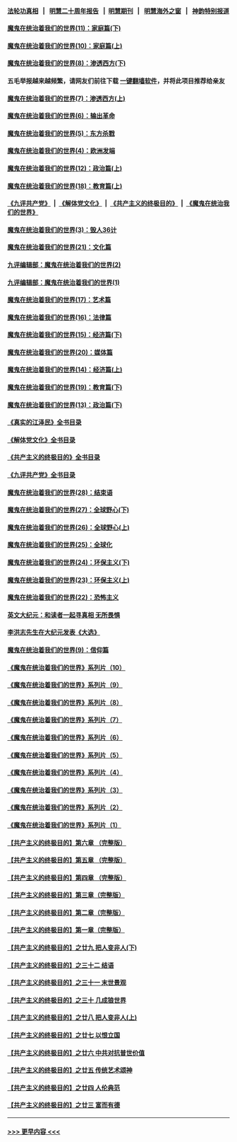 #### [法轮功真相](https://github.com/gfw-breaker/truth/blob/master/README.md?t=0) &nbsp;&nbsp;|&nbsp;&nbsp; [明慧二十周年报告](https://github.com/gfw-breaker/mh-reports/blob/master/README.md?t=0) &nbsp;&nbsp;|&nbsp;&nbsp;[明慧期刊](https://github.com/gfw-breaker/mh-qikan) &nbsp;&nbsp;|&nbsp;&nbsp; [明慧海外之窗](https://github.com/gfw-breaker/mh-news/blob/master/README.md?t=0) &nbsp;&nbsp;|&nbsp;&nbsp; [神韵特别报道](https://github.com/gfw-breaker/mh-news/blob/master/shenyun.md?t=0)
#### [魔鬼在统治着我们的世界(11)：家庭篇(下)](../pages/nsc422/n10440961.md?t=11201450) 
#### [魔鬼在统治着我们的世界(10)：家庭篇(上)](../pages/nsc422/n10435448.md?t=11201450) 
#### [魔鬼在统治着我们的世界(8)：渗透西方(下)](../pages/nsc422/n10429603.md?t=11201450) 
#### 五毛举报越来越频繁，请网友们前往下载 [一键翻墙软件](https://github.com/gfw-breaker/ssr-accounts)，并将此项目推荐给亲友
#### [魔鬼在统治着我们的世界(7)：渗透西方(上)](../pages/nsc422/n10426013.md?t=11201450) 
#### [魔鬼在统治着我们的世界(6)：输出革命](../pages/nsc422/n10421536.md?t=11201450) 
#### [魔鬼在统治着我们的世界(5)：东方杀戮](../pages/nsc422/n10417707.md?t=11201450) 
#### [魔鬼在统治着我们的世界(4)：欧洲发端](../pages/nsc422/n10414890.md?t=11201450) 
#### [魔鬼在统治着我们的世界(12)：政治篇(上)](../pages/nsc422/n10444576.md?t=11201450) 
#### [魔鬼在统治着我们的世界(18)：教育篇(上)](../pages/nsc422/n10526970.md?t=11201450) 
#### [《九评共产党》](https://github.com/begood0513/9ping.md/blob/master/README.md) &nbsp;|&nbsp; [《解体党文化》](../../../../jtdwh.md/blob/master/README.md)  &nbsp;|&nbsp; [《共产主义的终极目的》](../../../../gczydzjmd.md/blob/master/README.md) &nbsp;|&nbsp; [《魔鬼在统治我们的世界》](../../../../mgztzwmdsj.md/blob/master/README.md) 
#### [魔鬼在统治着我们的世界(3)：毁人36计](../pages/nsc422/n10411583.md?t=11201450) 
#### [魔鬼在统治着我们的世界(21)：文化篇](../pages/nsc422/n10597706.md?t=11201450) 
#### [九评编辑部：魔鬼在统治着我们的世界(2)](../pages/nsc422/n10410036.md?t=11201450) 
#### [九评编辑部：魔鬼在统治着我们的世界(1)](../pages/nsc422/n10406825.md?t=11201450) 
#### [魔鬼在统治着我们的世界(17)：艺术篇](../pages/nsc422/n10499093.md?t=11201450) 
#### [魔鬼在统治着我们的世界(16)：法律篇](../pages/nsc422/n10485969.md?t=11201450) 
#### [魔鬼在统治着我们的世界(15)：经济篇(下)](../pages/nsc422/n10469975.md?t=11201450) 
#### [魔鬼在统治着我们的世界(20)：媒体篇](../pages/nsc422/n10586579.md?t=11201450) 
#### [魔鬼在统治着我们的世界(14)：经济篇(上)](../pages/nsc422/n10457370.md?t=11201450) 
#### [魔鬼在统治着我们的世界(19)：教育篇(下)](../pages/nsc422/n10564808.md?t=11201450) 
#### [魔鬼在统治着我们的世界(13)：政治篇(下)](../pages/nsc422/n10448270.md?t=11201450) 
#### [《真实的江泽民》全书目录](../pages/nsc422/n13721399.md?t=11201450) 
#### [《解体党文化》全书目录](../pages/nsc422/n13721157.md?t=11201450) 
#### [《共产主义的终极目的》全书目录](../pages/nsc422/n13721048.md?t=11201450) 
#### [《九评共产党》全书目录](../pages/nsc422/n13708085.md?t=11201450) 
#### [魔鬼在统治着我们的世界(28)：结束语](../pages/nsc422/n10936246.md?t=11201450) 
#### [魔鬼在统治着我们的世界(27)：全球野心(下)](../pages/nsc422/n10928319.md?t=11201450) 
#### [魔鬼在统治着我们的世界(26)：全球野心(上)](../pages/nsc422/n10900318.md?t=11201450) 
#### [魔鬼在统治着我们的世界(25)：全球化](../pages/nsc422/n10788205.md?t=11201450) 
#### [魔鬼在统治着我们的世界(24)：环保主义(下)](../pages/nsc422/n10695307.md?t=11201450) 
#### [魔鬼在统治着我们的世界(23)：环保主义(上)](../pages/nsc422/n10688613.md?t=11201450) 
#### [魔鬼在统治着我们的世界(22)：恐怖主义](../pages/nsc422/n10614727.md?t=11201450) 
#### [英文大纪元：和读者一起寻真相 无所畏惧](../pages/nsc422/n12542027.md?t=11201450) 
#### [李洪志先生在大纪元发表《大选》](../pages/nsc422/n12534746.md?t=11201450) 
#### [魔鬼在统治着我们的世界(9)：信仰篇](../pages/nsc422/n10432159.md?t=11201450) 
#### [《魔鬼在统治着我们的世界》系列片（10）](../pages/nsc422/n12292670.md?t=11201450) 
#### [《魔鬼在统治着我们的世界》系列片（9）](../pages/nsc422/n12290859.md?t=11201450) 
#### [《魔鬼在统治着我们的世界》系列片（8）](../pages/nsc422/n12287445.md?t=11201450) 
#### [《魔鬼在统治着我们的世界》系列片（7）](../pages/nsc422/n12283425.md?t=11201450) 
#### [《魔鬼在统治着我们的世界》系列片（6）](../pages/nsc422/n12282314.md?t=11201450) 
#### [《魔鬼在统治着我们的世界》系列片（5）](../pages/nsc422/n12281419.md?t=11201450) 
#### [《魔鬼在统治着我们的世界》系列片（4）](../pages/nsc422/n12274024.md?t=11201450) 
#### [《魔鬼在统治着我们的世界》系列片（3）](../pages/nsc422/n12271322.md?t=11201450) 
#### [《魔鬼在统治着我们的世界》系列片（2）](../pages/nsc422/n12269049.md?t=11201450) 
#### [《魔鬼在统治着我们的世界》系列片（1）](../pages/nsc422/n12267575.md?t=11201450) 
#### [【共产主义的终极目的】第六章 （完整版）](../pages/nsc422/n11428913.md?t=11201450) 
#### [【共产主义的终极目的】第五章 （完整版）](../pages/nsc422/n11428912.md?t=11201450) 
#### [【共产主义的终极目的】第四章 （完整版）](../pages/nsc422/n11428907.md?t=11201450) 
#### [【共产主义的终极目的】第三章（完整版）](../pages/nsc422/n11428848.md?t=11201450) 
#### [【共产主义的终极目的】第二章（完整版）](../pages/nsc422/n11428831.md?t=11201450) 
#### [【共产主义的终极目的】第一章（完整版）](../pages/nsc422/n11417651.md?t=11201450) 
#### [【共产主义的终极目的】之廿九 把人变非人(下)](../pages/nsc422/n11344140.md?t=11201450) 
#### [【共产主义的终极目的】之三十二 结语](../pages/nsc422/n11360535.md?t=11201450) 
#### [【共产主义的终极目的】之三十一 末世景观](../pages/nsc422/n11351129.md?t=11201450) 
#### [【共产主义的终极目的】之三十 几成狼世界](../pages/nsc422/n11348280.md?t=11201450) 
#### [【共产主义的终极目的】之廿八 把人变非人(上)](../pages/nsc422/n11340492.md?t=11201450) 
#### [【共产主义的终极目的】之廿七 以恨立国](../pages/nsc422/n11336944.md?t=11201450) 
#### [【共产主义的终极目的】之廿六 中共对抗普世价值](../pages/nsc422/n11324785.md?t=11201450) 
#### [【共产主义的终极目的】之廿五 传统艺术颂神](../pages/nsc422/n11296396.md?t=11201450) 
#### [【共产主义的终极目的】之廿四 人伦典范](../pages/nsc422/n11296397.md?t=11201450) 
#### [【共产主义的终极目的】之廿三 富而有德](../pages/nsc422/n11283598.md?t=11201450) 

----
#### [ >>> 更早内容 <<< ](../indexes/nsc422-earlier.md)
